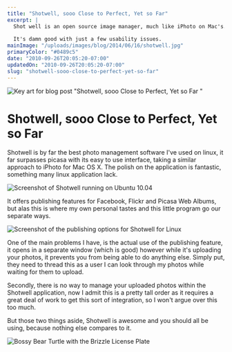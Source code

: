```yaml
---
title: "Shotwell, sooo Close to Perfect, Yet so Far"
excerpt: |
  Shot well is an open source image manager, much like iPhoto on Mac's.
  
  It's damn good with just a few usability issues.
mainImage: "/uploads/images/blog/2014/06/16/shotwell.jpg"
primaryColor: "#0489c5"
date: "2010-09-26T20:05:20-07:00"
updatedOn: "2010-09-26T20:05:20-07:00"
slug: "shotwell-sooo-close-to-perfect-yet-so-far"
---
```

![Key art for blog post "Shotwell, sooo Close to Perfect, Yet so Far "](/uploads/images/blog/2014/06/16/shotwell.jpg)

# Shotwell, sooo Close to Perfect, Yet so Far 

Shotwell is by far the best photo management software I've used on linux, it far surpasses picasa with its easy to use interface, taking a similar approach to iPhoto for Mac OS X. The polish on the application is fantastic, something many linux application lack. 

![Screenshot of Shotwell running on Ubuntu 10.04](/uploads/images/blog/2010/09/Screenshot-Shotwell.png "300")

It offers publishing features for Facebook, Flickr and Picasa Web Albums, but alas this is where my own personal tastes and this little program go our separate ways. 

![Screenshot of the publishing options for Shotwell for Linux](/uploads/images/blog/2010/09/Screenshot-Publish-Photos.png "300")

One of the main problems I have, is the actual use of the publishing feature, it opens in a separate window (which is good) however while it's uploading your photos, it prevents you from being able to do anything else. Simply put, they need to thread this as a user I can look through my photos while waiting for them to upload.

Secondly, there is no way to manage your uploaded photos within the Shotwell application, now I admit this is a pretty tall order as it requires a great deal of work to get this sort of integration, so I won't argue over this too much.

But those two things aside, Shotwell is awesome and you should all be using, because nothing else compares to it.

![Bossy Bear Turtle with the Brizzle License Plate](/uploads/images/blog/2010/09/P9261549.jpg "1024")
